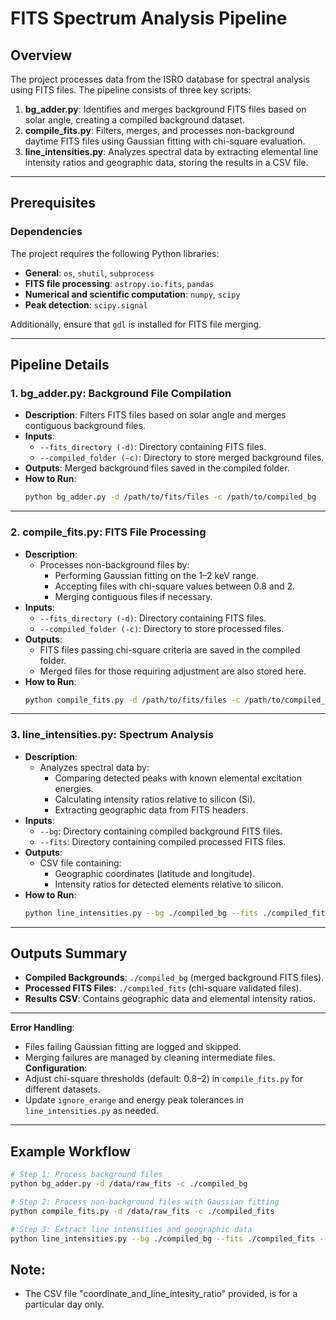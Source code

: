 
# FITS Spectrum Analysis Pipeline

## Overview
The project processes data from the ISRO database for spectral analysis using FITS files. The pipeline consists of three key scripts:

1. **bg_adder.py**: Identifies and merges background FITS files based on solar angle, creating a compiled background dataset.
2. **compile_fits.py**: Filters, merges, and processes non-background daytime FITS files using Gaussian fitting with chi-square evaluation.
3. **line_intensities.py**: Analyzes spectral data by extracting elemental line intensity ratios and geographic data, storing the results in a CSV file.

---

## Prerequisites

### Dependencies
The project requires the following Python libraries:
- **General**: `os`, `shutil`, `subprocess`
- **FITS file processing**: `astropy.io.fits`, `pandas`
- **Numerical and scientific computation**: `numpy`, `scipy`
- **Peak detection**: `scipy.signal`

Additionally, ensure that `gdl` is installed for FITS file merging.

---

## Pipeline Details

### 1. **bg_adder.py: Background File Compilation**
- **Description**: Filters FITS files based on solar angle and merges contiguous background files.
- **Inputs**:
  - `--fits_directory (-d)`: Directory containing FITS files.
  - `--compiled_folder (-c)`: Directory to store merged background files.
- **Outputs**: Merged background files saved in the compiled folder.
- **How to Run**:
  ```bash
  python bg_adder.py -d /path/to/fits/files -c /path/to/compiled_bg
  ```

---

### 2. **compile_fits.py: FITS File Processing**
- **Description**:
  - Processes non-background files by:
    - Performing Gaussian fitting on the 1–2 keV range.
    - Accepting files with chi-square values between 0.8 and 2.
    - Merging contiguous files if necessary.
- **Inputs**:
  - `--fits_directory (-d)`: Directory containing FITS files.
  - `--compiled_folder (-c)`: Directory to store processed files.
- **Outputs**:
  - FITS files passing chi-square criteria are saved in the compiled folder.
  - Merged files for those requiring adjustment are also stored here.
- **How to Run**:
  ```bash
  python compile_fits.py -d /path/to/fits/files -c /path/to/compiled_fits
  ```

---

### 3. **line_intensities.py: Spectrum Analysis**
- **Description**:
  - Analyzes spectral data by:
    - Comparing detected peaks with known elemental excitation energies.
    - Calculating intensity ratios relative to silicon (Si).
    - Extracting geographic data from FITS headers.
- **Inputs**:
  - `--bg`: Directory containing compiled background FITS files.
  - `--fits`: Directory containing compiled processed FITS files.
- **Outputs**:
  - CSV file containing:
    - Geographic coordinates (latitude and longitude).
    - Intensity ratios for detected elements relative to silicon.
- **How to Run**:
  ```bash
  python line_intensities.py --bg ./compiled_bg --fits ./compiled_fits --output results.csv
  ```

---

## Outputs Summary
- **Compiled Backgrounds**: `./compiled_bg` (merged background FITS files).
- **Processed FITS Files**: `./compiled_fits` (chi-square validated files).
- **Results CSV**: Contains geographic data and elemental intensity ratios.

---

**Error Handling**:
  - Files failing Gaussian fitting are logged and skipped.
  - Merging failures are managed by cleaning intermediate files.
**Configuration**:
  - Adjust chi-square thresholds (default: 0.8–2) in `compile_fits.py` for different datasets.
  - Update `ignore_erange` and energy peak tolerances in `line_intensities.py` as needed.

---

## Example Workflow
```bash
# Step 1: Process background files
python bg_adder.py -d /data/raw_fits -c ./compiled_bg

# Step 2: Process non-background files with Gaussian fitting
python compile_fits.py -d /data/raw_fits -c ./compiled_fits

# Step 3: Extract line intensities and geographic data
python line_intensities.py --bg ./compiled_bg --fits ./compiled_fits --output results.csv
```

## Note:
   - The CSV file "coordinate_and_line_intesity_ratio" provided, is for a particular day only.
